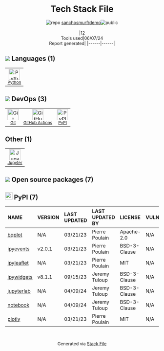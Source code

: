 <!--
&lt;--- Readme.md Snippet without images Start ---&gt;
## Tech Stack
sanchosmurf/demo is built on the following main stack:

- [Python](https://www.python.org) – Languages
- [GitHub Actions](https://github.com/features/actions) – Continuous Integration
- [Jupyter](http://jupyter.org) – Data Science Notebooks

Full tech stack [here](/techstack.md)

&lt;--- Readme.md Snippet without images End ---&gt;

&lt;--- Readme.md Snippet with images Start ---&gt;
## Tech Stack
sanchosmurf/demo is built on the following main stack:

- <img width='25' height='25' src='https://img.stackshare.io/service/993/pUBY5pVj.png' alt='Python'/> [Python](https://www.python.org) – Languages
- <img width='25' height='25' src='https://img.stackshare.io/service/11563/actions.png' alt='GitHub Actions'/> [GitHub Actions](https://github.com/features/actions) – Continuous Integration
- <img width='25' height='25' src='https://img.stackshare.io/service/4190/fGBUdNf__400x400.jpg' alt='Jupyter'/> [Jupyter](http://jupyter.org) – Data Science Notebooks

Full tech stack [here](/techstack.md)

&lt;--- Readme.md Snippet with images End ---&gt;
-->
<div align="center">

# Tech Stack File
![](https://img.stackshare.io/repo.svg "repo") [sanchosmurf/demo](https://github.com/sanchosmurf/demo)![](https://img.stackshare.io/public_badge.svg "public")
<br/><br/>
|12<br/>Tools used|06/07/24 <br/>Report generated|
|------|------|
</div>

## <img src='https://img.stackshare.io/languages.svg'/> Languages (1)
<table><tr>
  <td align='center'>
  <img width='36' height='36' src='https://img.stackshare.io/service/993/pUBY5pVj.png' alt='Python'>
  <br>
  <sub><a href="https://www.python.org">Python</a></sub>
  <br>
  <sub></sub>
</td>

</tr>
</table>

## <img src='https://img.stackshare.io/devops.svg'/> DevOps (3)
<table><tr>
  <td align='center'>
  <img width='36' height='36' src='https://img.stackshare.io/service/1046/git.png' alt='Git'>
  <br>
  <sub><a href="http://git-scm.com/">Git</a></sub>
  <br>
  <sub></sub>
</td>

<td align='center'>
  <img width='36' height='36' src='https://img.stackshare.io/service/11563/actions.png' alt='GitHub Actions'>
  <br>
  <sub><a href="https://github.com/features/actions">GitHub Actions</a></sub>
  <br>
  <sub></sub>
</td>

<td align='center'>
  <img width='36' height='36' src='https://img.stackshare.io/service/12572/-RIWgodF_400x400.jpg' alt='PyPI'>
  <br>
  <sub><a href="https://pypi.org/">PyPI</a></sub>
  <br>
  <sub></sub>
</td>

</tr>
</table>

## Other (1)
<table><tr>
  <td align='center'>
  <img width='36' height='36' src='https://img.stackshare.io/service/4190/fGBUdNf__400x400.jpg' alt='Jupyter'>
  <br>
  <sub><a href="http://jupyter.org">Jupyter</a></sub>
  <br>
  <sub></sub>
</td>

</tr>
</table>


## <img src='https://img.stackshare.io/group.svg' /> Open source packages (7)</h2>

## <img width='24' height='24' src='https://img.stackshare.io/service/12572/-RIWgodF_400x400.jpg'/> PyPI (7)

|NAME|VERSION|LAST UPDATED|LAST UPDATED BY|LICENSE|VULNERABILITIES|
|:------|:------|:------|:------|:------|:------|
|[bqplot](https://pypi.org/project/bqplot)|N/A|03/21/23|Pierre Poulain |Apache-2.0|N/A|
|[ipyevents](https://pypi.org/project/ipyevents)|v2.0.1|03/21/23|Pierre Poulain |BSD-3-Clause|N/A|
|[ipyleaflet](https://pypi.org/project/ipyleaflet)|N/A|03/21/23|Pierre Poulain |MIT|N/A|
|[ipywidgets](https://pypi.org/project/ipywidgets)|v8.1.1|09/15/23|Jeremy Tuloup |BSD-3-Clause|N/A|
|[jupyterlab](https://pypi.org/project/jupyterlab)|N/A|04/09/24|Jeremy Tuloup |BSD-3-Clause|N/A|
|[notebook](https://pypi.org/project/notebook)|N/A|04/09/24|Jeremy Tuloup |BSD-3-Clause|N/A|
|[plotly](https://pypi.org/project/plotly)|N/A|03/21/23|Pierre Poulain |MIT|N/A|

<br/>
<div align='center'>

Generated via [Stack File](https://github.com/marketplace/stack-file)
